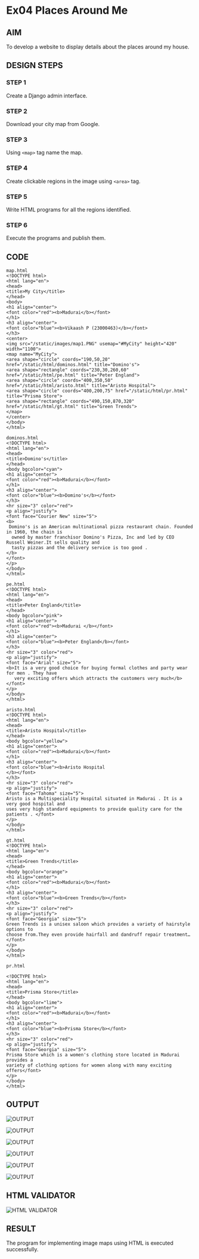 # Ex04 Places Around Me
## AIM
To develop a website to display details about the places around my house.

## DESIGN STEPS

### STEP 1
Create a Django admin interface.

### STEP 2
Download your city map from Google.

### STEP 3
Using ```<map>``` tag name the map.

### STEP 4
Create clickable regions in the image using ```<area>``` tag.

### STEP 5
Write HTML programs for all the regions identified.

### STEP 6
Execute the programs and publish them.

## CODE
```
map.html
<!DOCTYPE html>
<html lang="en">
<head>
<title>My City</title>
</head>
<body>
<h1 align="center">
<font color="red"><b>Madurai</b></font>
</h1>
<h3 align="center">
<font color="blue"><b>Vikaash P (23000463)</b></font>
</h3>
<center>
<img src="/static/images/map1.PNG" usemap="#MyCity" height="420" width="1100">
<map name="MyCity">
<area shape="circle" coords="190,50,20" href="/static/html/dominos.html" title="Domino's">
<area shape="rectangle" coords="230,30,260,60" href="/static/html/pe.html" title="Peter England">
<area shape="circle" coords="400,350,50" href="/static/html/aristo.html" title="Aristo Hospital">
<area shape="circle" coords="400,200,75" href="/static/html/pr.html" title="Prisma Store">
<area shape="rectangle" coords="490,150,870,320" href="/static/html/gt.html" title="Green Trends">
</map>
</center>
</body>
</html>

dominos.html
<!DOCTYPE html>
<html lang="en">
<head>
<title>Domino's</title>
</head>
<body bgcolor="cyan">
<h1 align="center">
<font color="red"><b>Madurai</b></font>
</h1>
<h3 align="center">
<font color="blue"><b>Domino's</b></font>
</h3>
<hr size="3" color="red">
<p align="justify">
<font face="Courier New" size="5">
<b>
 Domino's is an American multinational pizza restaurant chain. Founded in 1960, the chain is
  owned by master franchisor Domino's Pizza, Inc and led by CEO Russell Weiner.It sells quality and 
  tasty pizzas and the delivery service is too good .
</b>
</font>
</p>
</body>
</html>

pe.html
<!DOCTYPE html>
<html lang="en">
<head>
<title>Peter England</title>
</head>
<body bgcolor="pink">
<h1 align="center">
<font color="red"><b>Madurai </b></font>
</h1>
<h3 align="center">
<font color="blue"><b>Peter England</b></font>
</h3>
<hr size="3" color="red">
<p align="justify">
<font face="Arial" size="5">
<b>It is a very good choice for buying formal clothes and party wear for men . They have 
   very exciting offers which attracts the customers very much</b>
</font>
</p>
</body>
</html>

aristo.html
<!DOCTYPE html>
<html lang="en">
<head>
<title>Aristo Hospital</title>
</head>
<body bgcolor="yellow">
<h1 align="center">
<font color="red"><b>Madurai</b></font>
</h1>
<h3 align="center">
<font color="blue"><b>Aristo Hospital
</b></font>
</h3>
<hr size="3" color="red">
<p align="justify">
<font face="Tahoma" size="5">
Aristo is a Multispeciality Hospital situated in Madurai . It is a very good hospital and 
uses very high standard equipments to provide quality care for the patients . </font>
</p>
</body>
</html>

gt.html
<!DOCTYPE html>
<html lang="en">
<head>
<title>Green Trends</title>
</head>
<body bgcolor="orange">
<h1 align="center">
<font color="red"><b>Madurai</b></font>
</h1>
<h3 align="center">
<font color="blue"><b>Green Trends</b></font>
</h3>
<hr size="3" color="red">
<p align="justify">
<font face="Georgia" size="5">
Green Trends is a unisex saloon which provides a variety of hairstyle options to 
choose from.They even provide hairfall and dandruff repair treatment…</font>
</p>
</body>
</html>

pr.html

<!DOCTYPE html>
<html lang="en">
<head>
<title>Prisma Store</title>
</head>
<body bgcolor="lime">
<h1 align="center">
<font color="red"><b>Madurai</b></font>
</h1>
<h3 align="center">
<font color="blue"><b>Prisma Store</b></font>
</h3>
<hr size="3" color="red">
<p align="justify">
<font face="Georgia" size="5">
Prisma Store which is a women's clothing store located in Madurai provides a 
variety of clothing options for women along with many exciting offers</font>
</p>
</body>
</html>

```


## OUTPUT
![OUTPUT](./screenshots/output1.PNG)


![OUTPUT](./screenshots/output2.PNG)


![OUTPUT](./screenshots/output3.PNG)


![OUTPUT](./screenshots/output4.PNG)


![OUTPUT](./screenshots/output5.PNG)


![OUTPUT](./screenshots/output6.PNG)


## HTML VALIDATOR
![HTML VALIDATOR](./screenshots/validator1.PNG)


## RESULT
The program for implementing image maps using HTML is executed successfully.
